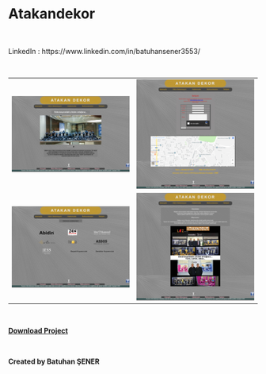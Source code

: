 # Atakandekor

<br/>
  <p>LinkedIn : https://www.linkedin.com/in/batuhansener3553/</p>
<br/>

<table style="width:100%">
  <tr>
    <td><img src="https://github.com/canonka/Atakan-Dekor/blob/master/img/Anasayfa.jpg" width="100%"></td>
    <td><img src="https://github.com/canonka/Atakan-Dekor/blob/master/img/iletisim.jpg" width="100%"></td> 
  </tr>
  <tr>
    <td><img src="https://github.com/canonka/Atakan-Dekor/blob/master/img/Referanslarimiz.jpg" width="100%"></td>
    <td><img src="https://github.com/canonka/Atakan-Dekor/blob/master/img/Hakkimizda.jpg" width="100%"></td> 
  </tr>
</table> 
 
<br/>
 <p><b><a href="https://github.com/canonka/Atakan-Dekor/archive/master.zip">Download Project</a></b></p>
<br/>
<p><b>Created by Batuhan ŞENER</b></p>
<br/>

